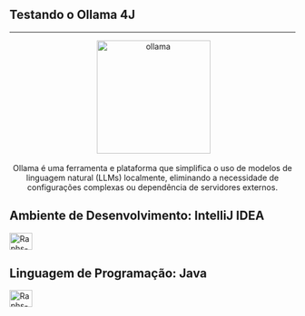 ## Testando o Ollama 4J
----------------------------------------------------------------------------------------------------------
<div align="center">
 <img alt="ollama" height="200px" src="https://github.com/ollama/ollama/assets/3325447/0d0b44e2-8f4a-4e99-9b52-a5c1c741c8f7">
  <p> Ollama é uma ferramenta e plataforma que simplifica o uso de modelos de linguagem natural (LLMs) localmente, 
 eliminando a necessidade de configurações complexas ou dependência de servidores externos.</p>
</div>



<h2>Ambiente de Desenvolvimento: IntelliJ IDEA </h2>
<img align="center" alt="Raphs-IntelliJ" height="30" width="40" src="https://cdn.jsdelivr.net/gh/devicons/devicon@latest/icons/intellij/intellij-original.svg">

<h2>Linguagem de Programação: Java </h2>
<img align="center" alt="Raphs-Java" height="30" width="40" src="https://cdn.jsdelivr.net/gh/devicons/devicon/icons/java/java-original.svg">



